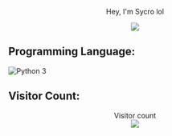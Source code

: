 <p align="center">Hey, I'm Sycro lol</p>

<p align="center">
    <img src="https://github-readme-stats.vercel.app/api?username=REALSYCRO&show_icons=true&count_private=true&theme=dark"/>
</p>

## Programming Language:

<img src="https://img.shields.io/badge/Python 3-informational" alt="Python 3" />

## Visitor Count:

<p align="center"> 
  Visitor count<br>
  <img src="https://profile-counter.glitch.me/REALSYCRO/count.svg" />
</p>



